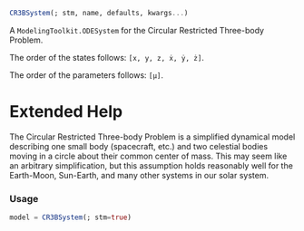 ```julia
CR3BSystem(; stm, name, defaults, kwargs...)

```

A `ModelingToolkit.ODESystem` for the Circular Restricted Three-body Problem.

The order of the states follows: `[x, y, z, ẋ, ẏ, ż]`.

The order of the parameters follows: `[μ]`.

# Extended Help

The Circular Restricted Three-body Problem is a simplified dynamical model describing one small body (spacecraft, etc.) and two celestial bodies moving in a circle about their common center of mass. This may seem like an arbitrary simplification, but this assumption holds reasonably well for the Earth-Moon, Sun-Earth, and many other systems in our solar system.

### Usage

```julia
model = CR3BSystem(; stm=true)
```
